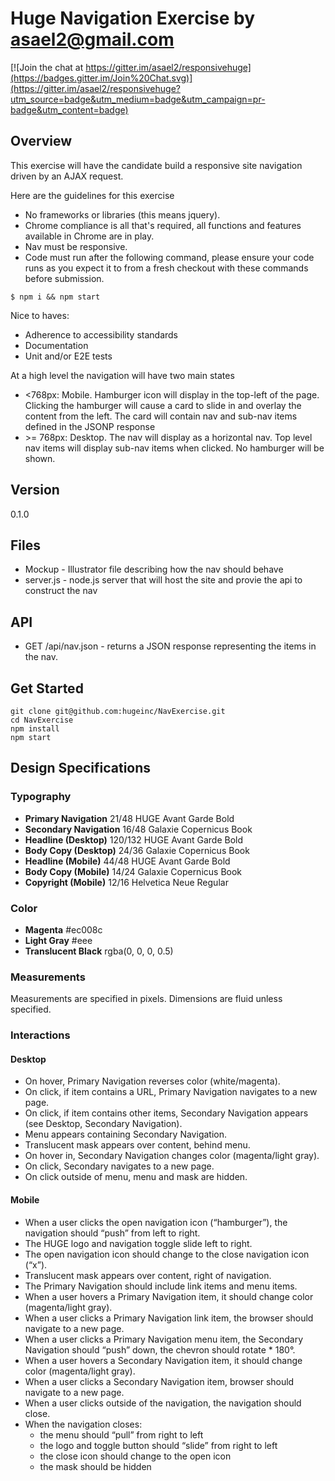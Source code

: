 # Huge Navigation Exercise by asael2@gmail.com

[![Join the chat at https://gitter.im/asael2/responsivehuge](https://badges.gitter.im/Join%20Chat.svg)](https://gitter.im/asael2/responsivehuge?utm_source=badge&utm_medium=badge&utm_campaign=pr-badge&utm_content=badge)

## Overview

This exercise will have the candidate build a responsive site navigation driven by an AJAX request.

Here are the guidelines for this exercise

* No frameworks or libraries (this means jquery).
* Chrome compliance is all that's required, all functions and features available in Chrome are in play.
* Nav must be responsive.
* Code must run after the following command, please ensure your code runs as you expect it to from a fresh checkout with these commands before submission.

```
$ npm i && npm start
```

Nice to haves:

* Adherence to accessibility standards
* Documentation
* Unit and/or E2E tests

At a high level the navigation will have two main states

* <768px: Mobile. Hamburger icon will display in the top-left of the page. Clicking the hamburger will cause a card to slide in and overlay the content from the left. The card will contain nav and sub-nav items defined in the JSONP response
* \>= 768px: Desktop. The nav will display as a horizontal nav. Top level nav items will display sub-nav items when clicked. No hamburger will be shown.

## Version
0.1.0

## Files

* Mockup - Illustrator file describing how the nav should behave
* server.js - node.js server that will host the site and provie the api to construct the nav

## API

* GET /api/nav.json - returns a JSON response representing the items in the nav.

## Get Started

```
git clone git@github.com:hugeinc/NavExercise.git
cd NavExercise
npm install
npm start
```

## Design Specifications

### Typography

* **Primary Navigation** 21/48 HUGE Avant Garde Bold
* **Secondary Navigation** 16/48 Galaxie Copernicus Book
* **Headline (Desktop)** 120/132 HUGE Avant Garde Bold
* **Body Copy (Desktop)** 24/36 Galaxie Copernicus Book
* **Headline (Mobile)** 44/48 HUGE Avant Garde Bold
* **Body Copy (Mobile)** 14/24 Galaxie Copernicus Book
* **Copyright (Mobile)** 12/16 Helvetica Neue Regular

### Color

* **Magenta** #ec008c
* **Light Gray** #eee
* **Translucent Black** rgba(0, 0, 0, 0.5)

### Measurements

Measurements are specified in pixels. Dimensions are fluid unless specified.

### Interactions

#### Desktop

* On hover, Primary Navigation reverses color (white/magenta).
* On click, if item contains a URL, Primary Navigation navigates to a new page.
* On click, if item contains other items, Secondary Navigation appears (see Desktop, Secondary Navigation).
* Menu appears containing Secondary Navigation.
* Translucent mask appears over content, behind menu.
* On hover in, Secondary Navigation changes color (magenta/light gray).
* On click, Secondary navigates to a new page.
* On click outside of menu, menu and mask are hidden.

#### Mobile

* When a user clicks the open navigation icon (“hamburger”), the navigation should “push” from left to right.
* The HUGE logo and navigation toggle slide left to right.
* The open navigation icon should change to the close navigation icon (“x”).
* Translucent mask appears over content, right of navigation.
* The Primary Navigation should include link items and menu items.
* When a user hovers a Primary Navigation item, it should change color (magenta/light gray).
* When a user clicks a Primary Navigation link item, the browser should navigate to a new page.
* When a user clicks a Primary Navigation menu item, the Secondary Navigation should “push” down, the chevron should rotate * 180°.
* When a user hovers a Secondary Navigation item, it should change color (magenta/light gray).
* When a user clicks a Secondary Navigation item, browser should navigate to a new page.
* When a user clicks outside of the navigation, the navigation should close.
* When the navigation closes:
  * the menu should “pull” from right to left
  * the logo and toggle button should “slide” from right to left
  * the close icon should change to the open icon
  * the mask should be hidden